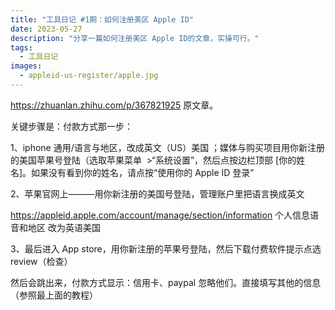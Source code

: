 ```yaml
---
title: "工具日记 #1期：如何注册美区 Apple ID"
date: 2023-05-27
description: "分享一篇如何注册美区 Apple ID的文章，实操可行。"
tags:
  - 工具日记
images:
  - appleid-us-register/apple.jpg
---
```


https://zhuanlan.zhihu.com/p/367821925 原文章。

关键步骤是：付款方式那一步：

1、iphone 通用/语言与地区，改成英文（US）美国 ；媒体与购买项目用你新注册的美国苹果号登陆（选取苹果菜单  >“系统设置”，然后点按边栏顶部 [你的姓名]。如果没有看到你的姓名，请点按“使用你的 Apple ID 登录”

2、苹果官网上———用你新注册的美国号登陆，管理账户里把语言换成英文

https://appleid.apple.com/account/manage/section/information 个人信息语音和地区 改为英语美国

3、最后进入 App store，用你新注册的苹果号登陆，然后下载付费软件提示点选 review（检查）

然后会跳出来，付款方式显示：信用卡、paypal 忽略他们。直接填写其他的信息（参照最上面的教程）
